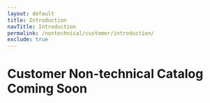 ```yaml
---
layout: default
title: Introduction
navTitle: Introduction
permalink: /nontechnical/customer/introduction/
exclude: true
---
```


# Customer Non-technical Catalog Coming Soon
<div style="width:100%;height:100%;">
</div>
